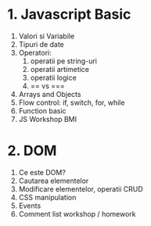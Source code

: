# 1. Javascript Basic
1. Valori si Variabile
2. Tipuri de date
3. Operatori:
    1. operatii pe string-uri 
    2. operatii artimetice
    3. operatii logice
    4. == vs ===
4. Arrays and Objects
5. Flow control: if, switch, for, while
6. Function basic
7. JS Workshop BMI

# 2. DOM 
1. Ce este DOM?
2. Cautarea elementelor
3. Modificare elementelor, operatii CRUD
4. CSS manipulation
5. Events
6. Comment list workshop / homework